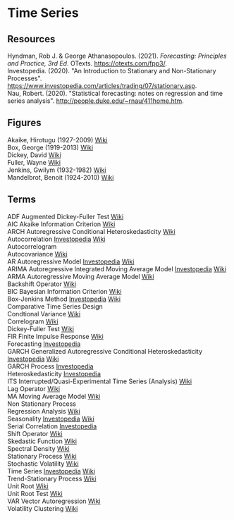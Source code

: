 # Time Series

## Resources

Hyndman, Rob J. & George Athanasopoulos. (2021). _Forecasting: Principles and Practice, 3rd Ed_. OTexts. <https://otexts.com/fpp3/>.<br>
Investopedia. (2020). "An Introduction to Stationary and Non-Stationary Processes". <https://www.investopedia.com/articles/trading/07/stationary.asp>.<br>
Nau, Robert. (2020). "Statistical forecasting: notes on regression and time series analysis". <http://people.duke.edu/~rnau/411home.htm>.<br>

## Figures

Akaike, Hirotugu (1927-2009) [Wiki](https://en.wikipedia.org/wiki/Hirotugu_Akaike)<br>
Box, George (1919-2013) [Wiki](https://en.wikipedia.org/wiki/George_E._P._Box)<br>
Dickey, David [Wiki](https://en.wikipedia.org/wiki/David_Dickey)<br>
Fuller, Wayne [Wiki](https://en.wikipedia.org/wiki/Wayne_Fuller)<br>
Jenkins, Gwilym (1932-1982) [Wiki](https://en.wikipedia.org/wiki/Gwilym_Jenkins)<br>
Mandelbrot, Benoit (1924-2010) [Wiki](https://en.wikipedia.org/wiki/Benoit_Mandelbrot)<br>

## Terms

ADF Augmented Dickey-Fuller Test [Wiki](https://en.wikipedia.org/wiki/Augmented_Dickey–Fuller_test)<br>
AIC Akaike Information Criterion [Wiki](https://en.wikipedia.org/wiki/Akaike_information_criterion)<br>
ARCH Autoregressive Conditional Heteroskedasticity [Wiki](https://en.wikipedia.org/wiki/Autoregressive_conditional_heteroskedasticity)<br>
Autocorrelation [Investopedia](https://www.investopedia.com/terms/a/autocorrelation.asp) [Wiki](https://en.wikipedia.org/wiki/Autocorrelation)<br>
Autocorrelogram<br>
Autocovariance [Wiki](https://en.wikipedia.org/wiki/Autocovariance)<br>
AR Autoregressive Model [Investopedia](https://www.investopedia.com/terms/a/autoregressive.asp) [Wiki](https://en.wikipedia.org/wiki/Autoregressive_model)<br>
ARIMA Autoregressive Integrated Moving Average Model [Investopedia](https://www.investopedia.com/terms/a/autoregressive-integrated-moving-average-arima.asp) [Wiki](https://en.wikipedia.org/wiki/Autoregressive_integrated_moving_average)<br>
ARMA Autoregressive Moving Average Model [Wiki](https://en.wikipedia.org/wiki/Autoregressive–moving-average_model)<br>
Backshift Operator [Wiki](https://en.wikipedia.org/wiki/Lag_operator)<br>
BIC Bayesian Information Criterion [Wiki](https://en.wikipedia.org/wiki/Bayesian_information_criterion)<br>
Box-Jenkins Method [Investopedia](https://www.investopedia.com/terms/b/box-jenkins-model.asp) [Wiki](https://en.wikipedia.org/wiki/Box–Jenkins_method)<br>
Comparative Time Series Design<br>
Condtional Variance [Wiki](https://en.wikipedia.org/wiki/Conditional_variance)<br>
Correlogram [Wiki](https://en.wikipedia.org/wiki/Correlogram)<br>
Dickey-Fuller Test [Wiki](https://en.wikipedia.org/wiki/Dickey–Fuller_test)<br>
FIR Finite Impulse Response [Wiki](https://en.wikipedia.org/wiki/Finite_impulse_response)<br>
Forecasting [Investopedia](https://www.investopedia.com/terms/f/forecasting.asp)<br>
GARCH Generalized Autoregressive Conditional Heteroskedasticity [Investopedia](https://www.investopedia.com/terms/g/garch.asp) [Wiki](https://en.wikipedia.org/wiki/Autoregressive_conditional_heteroskedasticity)<br>
GARCH Process [Investopedia](https://www.investopedia.com/terms/g/generalalizedautogregressiveconditionalheteroskedasticity.asp)<br>
Heteroskedasticity [Investopedia](https://www.investopedia.com/terms/h/heteroskedasticity.asp)<br>
ITS Interrupted/Quasi-Experimental Time Series (Analysis) [Wiki](https://en.wikipedia.org/wiki/Interrupted_time_series)<br>
Lag Operator [Wiki](https://en.wikipedia.org/wiki/Lag_operator)<br>
MA Moving Average Model [Wiki](https://en.wikipedia.org/wiki/Moving-average_model)<br>
Non Stationary Process<br>
Regression Analysis [Wiki](https://en.wikipedia.org/wiki/Regression_analysis)<br>
Seasonality [Investopedia](https://www.investopedia.com/terms/s/seasonality.asp) [Wiki](https://en.wikipedia.org/wiki/Seasonality)<br>
Serial Correlation [Investopedia](https://www.investopedia.com/terms/s/serial-correlation.asp)<br>
Shift Operator [Wiki](https://en.wikipedia.org/wiki/Shift_operator)<br>
Skedastic Function [Wiki](https://en.wikipedia.org/wiki/Conditional_variance)<br>
Spectral Density [Wiki](https://en.wikipedia.org/wiki/Spectral_density#Spectrum_analysis)<br>
Stationary Process [Wiki](https://en.wikipedia.org/wiki/Stationary_process)<br>
Stochastic Volatility [Wiki](https://en.wikipedia.org/wiki/Stochastic_volatility)<br>
Time Series [Investopedia](https://www.investopedia.com/terms/t/timeseries.asp) [Wiki](https://en.wikipedia.org/wiki/Time_series)<br>
Trend-Stationary Process [Wiki](https://en.wikipedia.org/wiki/Trend-stationary_process)<br>
Unit Root [Wiki](https://en.wikipedia.org/wiki/Unit_root)<br>
Unit Root Test [Wiki](https://en.wikipedia.org/wiki/Unit_root_test)<br>
VAR Vector Autoregression [Wiki](https://en.wikipedia.org/wiki/Vector_autoregression)<br>
Volatility Clustering [Wiki](https://en.wikipedia.org/wiki/Volatility_clustering)<br>
